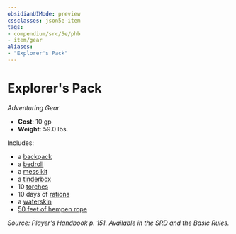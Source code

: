 ```yaml
---
obsidianUIMode: preview
cssclasses: json5e-item
tags:
- compendium/src/5e/phb
- item/gear
aliases: 
- "Explorer's Pack"
---
```

# Explorer's Pack
*Adventuring Gear*  

- **Cost**: 10 gp
- **Weight**: 59.0 lbs.

Includes:

- a [backpack](4-Resources/Compendium/items/backpack.md)  
- a [bedroll](4-Resources/Compendium/items/bedroll.md)  
- a [mess kit](4-Resources/Compendium/items/mess-kit.md)  
- a [tinderbox](4-Resources/Compendium/items/tinderbox.md)  
- 10 [torches](4-Resources/Compendium/items/torch.md)  
- 10 days of [rations](4-Resources/Compendium/items/rations-1-day.md)  
- a [waterskin](4-Resources/Compendium/items/waterskin.md)  
- [50 feet of hempen rope](4-Resources/Compendium/items/hempen-rope-50-feet.md)  

*Source: Player's Handbook p. 151. Available in the SRD and the Basic Rules.*